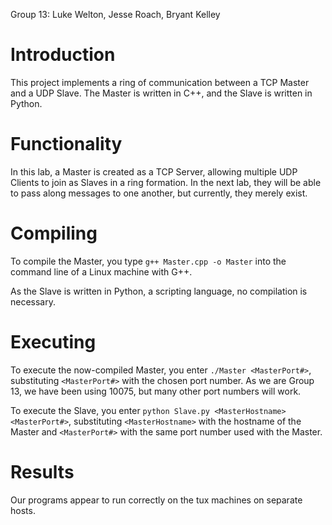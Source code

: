 Group 13: Luke Welton, Jesse Roach, Bryant Kelley

# Introduction
This project implements a ring of communication between a TCP Master and a UDP Slave.
The Master is written in C++, and the Slave is written in Python.

# Functionality
In this lab, a Master is created as a TCP Server, allowing multiple UDP Clients to join as Slaves in a ring formation. In the next lab, they will be able to pass along messages to one another, but currently, they merely exist.

# Compiling
To compile the Master, you type `g++ Master.cpp -o Master` into the command line of a Linux machine with G++.

As the Slave is written in Python, a scripting language, no compilation is necessary.

# Executing
To execute the now-compiled Master, you enter `./Master <MasterPort#>`, substituting `<MasterPort#>` with the chosen port number.
As we are Group 13, we have been using 10075, but many other port numbers will work.

To execute the Slave, you enter `python Slave.py <MasterHostname> <MasterPort#>`, substituting `<MasterHostname>` with the hostname of the Master and `<MasterPort#>` with the same port number used with the Master.

# Results
Our programs appear to run correctly on the tux machines on separate hosts.
